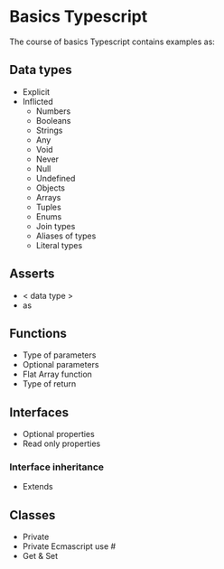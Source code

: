 # Basics Typescript

The course of basics Typescript contains examples as:

## Data types

- Explicit
- Inflicted
    - Numbers
    - Booleans
    - Strings
    - Any
    - Void
    - Never
    - Null
    - Undefined
    - Objects
    - Arrays
    - Tuples
    - Enums
    - Join types
    - Aliases of types
    - Literal types

## Asserts

- < data type >
- as

## Functions

- Type of parameters
- Optional parameters
- Flat Array function
- Type of return

## Interfaces

- Optional properties
- Read only properties

### Interface inheritance

- Extends

## Classes

- Private
- Private Ecmascript use #
- Get & Set
